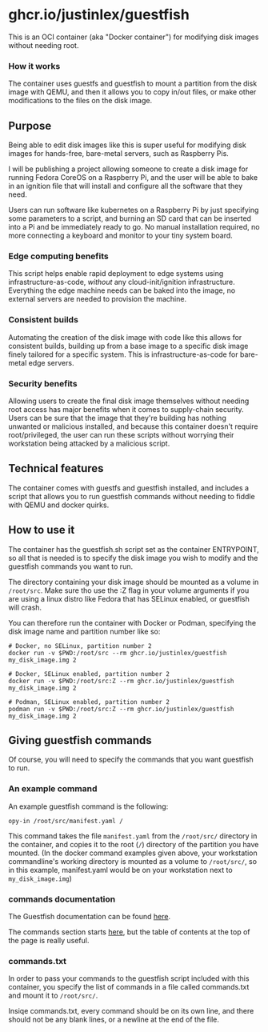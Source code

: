 # ghcr.io/justinlex/guestfish

This is an OCI container (aka "Docker container") for modifying disk images without needing root.

### How it works
The container uses guestfs and guestfish to mount a partition from the disk image with QEMU, 
and then it allows you to copy in/out files, or make other modifications to the files on the disk image.

## Purpose
Being able to edit disk images like this is super useful for modifying disk images for hands-free, bare-metal servers,
such as Raspberry Pis.

I will be publishing a project allowing someone to create a disk image for running Fedora CoreOS on a Raspberry Pi, 
and the user will be able to bake in an ignition file that will install and configure all the software that they need.

Users can run software like kubernetes on a Raspberry Pi by just specifying some parameters to a script,
and burning an SD card that can be inserted into a Pi and be immediately ready to go. No manual installation required,
no more connecting a keyboard and monitor to your tiny system board.

### Edge computing benefits
This script helps enable rapid deployment to edge systems using infrastructure-as-code, *without* any cloud-init/ignition infrastructure.
Everything the edge machine needs can be baked into the image, no external servers are needed to provision the machine.

### Consistent builds
Automating the creation of the disk image with code like this allows for consistent builds, 
building up from a base image to a specific disk image finely tailored for a specific system.
This is infrastructure-as-code for bare-metal edge servers.

### Security benefits
Allowing users to create the final disk image themselves without needing root access has major benefits 
when it comes to supply-chain security. 
Users can be sure that the image that they're building has nothing unwanted or malicious installed, 
and because this container doesn't require root/privileged, 
the user can run these scripts without worrying their workstation being attacked by a malicious script.

## Technical features
The container comes with guestfs and guestfish installed,
and includes a script that allows you to run guestfish commands without needing to fiddle with QEMU and docker quirks.

## How to use it
The container has the guestfish.sh script set as the container ENTRYPOINT, 
so all that is needed is to specify the disk image you wish to modify and the guestfish commands you want to run.

The directory containing your disk image should be mounted as a volume in `/root/src`. 
Make sure tho use the :Z flag in your volume arguments if you are using a linux distro like Fedora 
that has SELinux enabled, or guestfish will crash.

You can therefore run the container with Docker or Podman, specifying the disk image name and partition number like so:
```commandline
# Docker, no SELinux, partition number 2
docker run -v $PWD:/root/src --rm ghcr.io/justinlex/guestfish my_disk_image.img 2

# Docker, SELinux enabled, partition number 2
docker run -v $PWD:/root/src:Z --rm ghcr.io/justinlex/guestfish my_disk_image.img 2

# Podman, SELinux enabled, partition number 2
podman run -v $PWD:/root/src:Z --rm ghcr.io/justinlex/guestfish my_disk_image.img 2
```

## Giving guestfish commands
Of course, you will need to specify the commands that you want guestfish to run.

### An example command
An example guestfish command is the following:
```
opy-in /root/src/manifest.yaml /
```
This command takes the file `manifest.yaml` from the `/root/src/` directory in the container, 
and copies it to the root (`/`) directory of the partition you have mounted. 
(In the docker command examples given above, your workstation commandline's working directory is mounted as a volume to
`/root/src/`, so in this example, manifest.yaml would be on your workstation next to `my_disk_image.img`)

### commands documentation
The Guestfish documentation can be found [here](https://libguestfs.org/guestfish.1.html).

The commands section starts [here](https://libguestfs.org/guestfish.1.html#commands), 
but the table of contents at the top of the page is really useful.

### commands.txt
In order to pass your commands to the guestfish script included with this container, 
you specify the list of commands in a file called commands.txt and mount it to `/root/src/`.

Insiqe commands.txt, every command should be on its own line, 
and there should not be any blank lines, or a newline at the end of the file.
